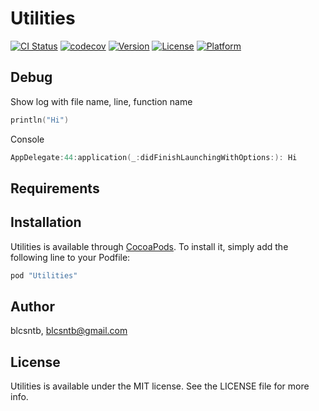 # Utilities

[![CI Status](http://img.shields.io/travis/blcsntb/Utilities.svg?style=flat)](https://travis-ci.org/blcsntb/Utilities)
[![codecov](https://codecov.io/gh/blcsntb/Utilities/branch/master/graph/badge.svg)](https://codecov.io/gh/blcsntb/Utilities)
[![Version](https://img.shields.io/cocoapods/v/Utilities.svg?style=flat)](http://cocoapods.org/pods/Utilities)
[![License](https://img.shields.io/cocoapods/l/Utilities.svg?style=flat)](http://cocoapods.org/pods/Utilities)
[![Platform](https://img.shields.io/cocoapods/p/Utilities.svg?style=flat)](http://cocoapods.org/pods/Utilities)

## Debug

Show log with file name, line, function name

```swift
println("Hi")
```

Console

```swift
AppDelegate:44:application(_:didFinishLaunchingWithOptions:): Hi
```

## Requirements

## Installation

Utilities is available through [CocoaPods](http://cocoapods.org). To install
it, simply add the following line to your Podfile:

```ruby
pod "Utilities"
```

## Author

blcsntb, blcsntb@gmail.com

## License

Utilities is available under the MIT license. See the LICENSE file for more info.
